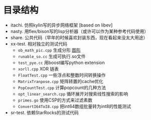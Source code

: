 # 目录结构

- itachi. 仿照kylin写的异步网络框架 [based on libev]
- nasty. 用flex/bison写的lisp分析器（或许可以作为某种参考代码使用）
- share. 公共代码（早年的时候喜欢封装东西，现在看起来没太大用途）
- xx-test. 相对独立的测试代码
  - `ob_math_pic.cpp` 生成分形 [图形](./misc/ob_math_pic.jpg)
  - `runable_so.cc` 生成可执行.so文件
  - `test_pye.cc` 用boost编写python extension
  - `xorll.cpp` XOR 链表
  - `FloatTest.cpp` 一些浮点和整数时间转换操作
  - `MatrixTranpose.cpp` 矩阵转置的cache优化
  - `PopCountTest.cpp` 计算popcount的几种方法
  - `opt_linear_search.cpp` 循环展开对搜索线性搜索的影响
  - `primes.go` 使用CSP的方式来过滤素数
  - `ConvertI64ToI8.cpp` 把int64数组批量转为int8的性能测试
- sr-test. 依赖StarRocks的测试代码
